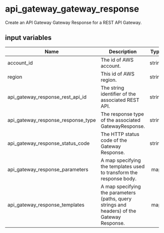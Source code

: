 # api_gateway_gateway_response

Create an API Gateway Gateway Response for a REST API Gateway.

## input variables

| Name | Description | Type | Default | Required |
|------|-------------|:----:|:-----:|:-----:|
|account_id|The id of AWS account.|string||Yes|
|region|This id of AWS region.|string||Yes|
|api_gateway_response_rest_api_id|The string identifier of the associated REST API.|string||Yes|
|api_gateway_response_response_type|The response type of the associated GatewayResponse.|string|UNAUTHORIZED|No|
|api_gateway_response_status_code|The HTTP status code of the Gateway Response.|string|401|No|
|api_gateway_response_parameters|A map specifying the templates used to transform the response body.|map|{}|No|
|api_gateway_response_templates|A map specifying the parameters (paths, query strings and headers) of the Gateway Response.|map|{}|No|
